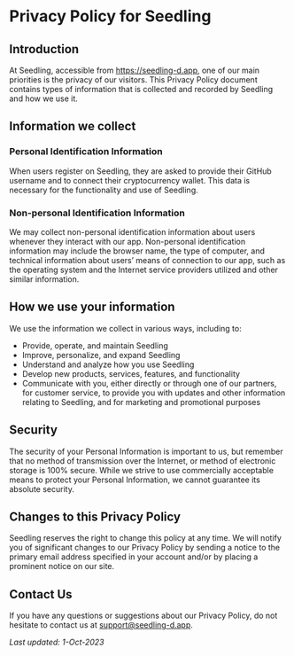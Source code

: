 # Privacy Policy for Seedling

## Introduction

At Seedling, accessible from https://seedling-d.app, one of our main priorities is the privacy of our visitors. This Privacy Policy document contains types of information that is collected and recorded by Seedling and how we use it.

## Information we collect

### Personal Identification Information

When users register on Seedling, they are asked to provide their GitHub username and to connect their cryptocurrency wallet. This data is necessary for the functionality and use of Seedling.

### Non-personal Identification Information

We may collect non-personal identification information about users whenever they interact with our app. Non-personal identification information may include the browser name, the type of computer, and technical information about users’ means of connection to our app, such as the operating system and the Internet service providers utilized and other similar information.

## How we use your information

We use the information we collect in various ways, including to:

- Provide, operate, and maintain Seedling
- Improve, personalize, and expand Seedling
- Understand and analyze how you use Seedling
- Develop new products, services, features, and functionality
- Communicate with you, either directly or through one of our partners, for customer service, to provide you with updates and other information relating to Seedling, and for marketing and promotional purposes

## Security

The security of your Personal Information is important to us, but remember that no method of transmission over the Internet, or method of electronic storage is 100% secure. While we strive to use commercially acceptable means to protect your Personal Information, we cannot guarantee its absolute security.

## Changes to this Privacy Policy

Seedling reserves the right to change this policy at any time. We will notify you of significant changes to our Privacy Policy by sending a notice to the primary email address specified in your account and/or by placing a prominent notice on our site.

## Contact Us

If you have any questions or suggestions about our Privacy Policy, do not hesitate to contact us at support@seedling-d.app.

_Last updated: 1-Oct-2023_
